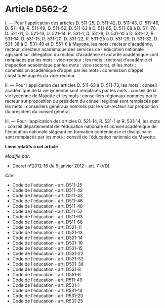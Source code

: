 # Article D562-2

I. ― Pour l'application des articles D. 511-25, D. 511-42, D. 511-43, D. 511-46, D. 511-48, R. 511-49, D. 511-52, D. 511-63 à
D. 511-65, D. 511-68 à D. 511-70, D. 521-11, D. 521-13, D. 521-14, R. 531-1, D. 531-8, D. 531-10 à D. 531-12, R. 531-14, D.
531-15, R. 531-20, D. 531-22, R. 531-25 à D. 531-29, D. 531-32, D. 531-38 à D. 531-40 et D. 551-6 à Mayotte, les mots :
recteur d'académie, recteur,             directeur académique des services de l'éducation nationale agissant sur délégation
du recteur d'académie et autorité académique sont remplacés par les mots : vice-recteur ; les mots : rectorat d'académie et
inspection académique par les mots : vice-rectorat, et les mots : commission académique d'appel par les mots : commission
d'appel constituée auprès du vice-recteur. 

II. ― Pour l'application des articles D. 511-63 à D. 511-73, les mots : conseil académique de la vie lycéenne sont remplacés
par les mots : conseil de la vie lycéenne de Mayotte et les mots : conseillers régionaux nommés par le recteur sur
proposition du président du conseil régional sont remplacés par les mots : conseillers généraux nommés par le vice-recteur
sur proposition du président du conseil général. 

III. ― Pour l'application des articles D. 521-14, R. 531-1 et R. 531-14, les mots : conseil départemental de l'éducation
nationale et conseil académique de l'éducation nationale siégeant en formation contentieuse et disciplinaire sont remplacés
par les mots : conseil de l'éducation nationale de Mayotte.

**Liens relatifs à cet article**

_Modifié par_:

  - Décret n°2012-16 du 5 janvier 2012 - art. 7 (VD)

_Cite_:

  - Code de l'éducation - art. D511-25
  - Code de l'éducation - art. D511-42
  - Code de l'éducation - art. D511-43
  - Code de l'éducation - art. D511-46
  - Code de l'éducation - art. D511-48
  - Code de l'éducation - art. D511-52
  - Code de l'éducation - art. D511-63
  - Code de l'éducation - art. D511-68
  - Code de l'éducation - art. D521-11
  - Code de l'éducation - art. D521-13
  - Code de l'éducation - art. D521-14
  - Code de l'éducation - art. D531-10
  - Code de l'éducation - art. D531-15
  - Code de l'éducation - art. D531-22
  - Code de l'éducation - art. D531-32
  - Code de l'éducation - art. D531-38
  - Code de l'éducation - art. D531-8
  - Code de l'éducation - art. D551-6
  - Code de l'éducation - art. R511-49
  - Code de l'éducation - art. R531-1
  - Code de l'éducation - art. R531-14
  - Code de l'éducation - art. R531-20
  - Code de l'éducation - art. R531-25

